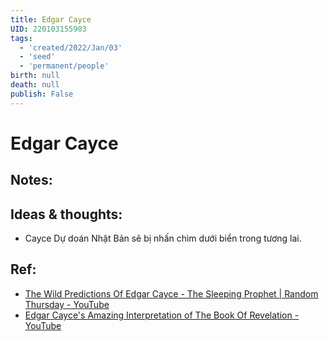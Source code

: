 ```yaml
---
title: Edgar Cayce
UID: 220103155903
tags:
  - 'created/2022/Jan/03'
  - 'seed'
  - 'permanent/people'
birth: null
death: null
publish: False
---
```

# Edgar Cayce

## Notes:


## Ideas & thoughts:
- Cayce Dự doán Nhật Bản sẽ bị nhấn chìm dưới biển trong tương lai.


## Ref:
- [The Wild Predictions Of Edgar Cayce - The Sleeping Prophet | Random Thursday - YouTube](https://www.youtube.com/watch?v=KCg04Z5BeSA)
- [Edgar Cayce's Amazing Interpretation of The Book Of Revelation - YouTube](https://www.youtube.com/watch?v=vTc9IZH0Ed8)